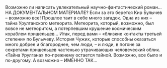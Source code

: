 <!--2017-02-16 19:21:52-->
Возможно ли написать увлекательный научно-фантастический роман... НА ДОКУМЕНТАЛЬНОМ МАТЕРИАЛЕ? Если за это берется Кир Булычев – возможно все!
        Прошлое таит в себе много загадок. Одна из них – тайна Урулганского метеорита. Метеорита, который, возможно, был вовсе не метеоритом, а потерпевшим крушение космическим кораблем пришельцев...
        Итак, перед вами – «близкие контакты третьей степени» по Булычеву.
        История Чужих, которые способны оказаться много добрее и благороднее, чем люди, – и люди, в погоне за секретами пришельцев частенько утрачивающих человеческий облик. «Тайна Урулгана» по-прежнему остается тайной.
        Возможно, все было и по-другому. А возможно – ИМЕННО ТАК...